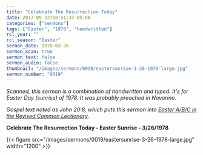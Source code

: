 ```yaml
---
title: "Celebrate The Resurrection Today"
date: 2017-09-22T10:51:37-05:00
categories: ["sermons"]
tags: ["Easter", "1978", "handwritten"]
rcl_year: ""
rcl_season: "Easter"
sermon_date: 1978-03-26
sermon_scan: true
sermon_text: false
sermon_audio: false
thumbnail: "/images/sermons/0019/eastersunrise-3-26-1978-large.jpg"
sermon_number: "0019"
---
```

_Scanned, this sermon is a combination of handwritten and typed.  It's for Easter Day (sunrise) of 1978. It was probably preached in Navarino._

<!--more-->

_Gospel text noted as John 20:8, which puts this sermon into [Easter A/B/C in the Revised Common Lectionary](http://lectionary.library.vanderbilt.edu/texts.php?id=38)._


**Celebrate The Resurrection Today - Easter Sunrise - 3/26/1978**

{{< figure src="/images/sermons/0019/eastersunrise-3-26-1978-large.jpg" width="1200" >}}
